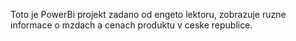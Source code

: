 Toto je PowerBi projekt zadano od engeto lektoru, zobrazuje ruzne informace o mzdach a cenach produktu v ceske republice.
